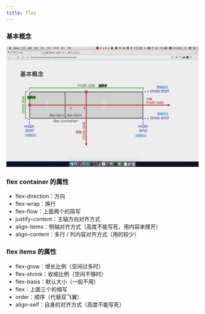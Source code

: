 ```yaml
---
title: flex
---
```

### 基本概念
![enter description here][1]
### flex container 的属性

 - flex-direction：方向
 - flex-wrap：换行
 - flex-flow：上面两个的简写
 - justify-content：主轴方向对齐方式
 - align-items：侧轴对齐方式（高度不能写死，用内容来撑开）
 - align-content：多行 / 列内容对齐方式（用的较少）


### flex items 的属性

 - flex-grow：增长比例（空间过多时）
 - flex-shrink：收缩比例（空间不够时）
 - flex-basis：默认大小（一般不用）
 - flex：上面三个的缩写
 - order：顺序（代替双飞翼）
 - align-self：自身的对齐方式（高度不能写死）


  [1]: ./images/%E6%9A%B4%E9%A3%8E%E6%88%AA%E5%9B%BE20173745383966.jpg "暴风截图20173745383966.jpg"